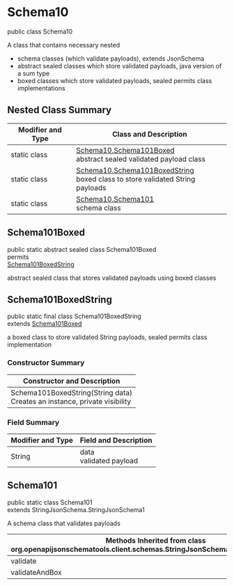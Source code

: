 # Schema10
public class Schema10

A class that contains necessary nested
- schema classes (which validate payloads), extends JsonSchema
- abstract sealed classes which store validated payloads, java version of a sum type
- boxed classes which store validated payloads, sealed permits class implementations

## Nested Class Summary
| Modifier and Type | Class and Description |
| ----------------- | ---------------------- |
| static class | [Schema10.Schema101Boxed](#schema101boxed)<br> abstract sealed validated payload class |
| static class | [Schema10.Schema101BoxedString](#schema101boxedstring)<br> boxed class to store validated String payloads |
| static class | [Schema10.Schema101](#schema101)<br> schema class |

## Schema101Boxed
public static abstract sealed class Schema101Boxed<br>
permits<br>
[Schema101BoxedString](#schema101boxedstring)

abstract sealed class that stores validated payloads using boxed classes

## Schema101BoxedString
public static final class Schema101BoxedString<br>
extends [Schema101Boxed](#schema101boxed)

a boxed class to store validated String payloads, sealed permits class implementation

### Constructor Summary
| Constructor and Description |
| --------------------------- |
| Schema101BoxedString(String data)<br>Creates an instance, private visibility |

### Field Summary
| Modifier and Type | Field and Description |
| ----------------- | ---------------------- |
| String | data<br>validated payload |

## Schema101
public static class Schema101<br>
extends StringJsonSchema.StringJsonSchema1

A schema class that validates payloads

| Methods Inherited from class org.openapijsonschematools.client.schemas.StringJsonSchema.StringJsonSchema1 |
| ------------------------------------------------------------------ |
| validate                                                           |
| validateAndBox                                                     |
